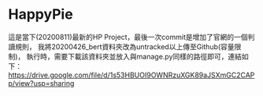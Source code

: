 # HappyPie
這是當下(20200811)最新的HP Project，最後一次commit是增加了官網的一個判讀規則，
我將20200426_bert資料夾改為untracked以上傳至Github(容量限制)，
執行時，需要下載該資料夾並放入與manage.py同樣的路徑即可，連結如下：
https://drive.google.com/file/d/1s53HBUOI9OWNRzuXGK89aJSXmGC2CAPp/view?usp=sharing
